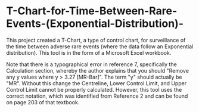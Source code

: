 # T-Chart-for-Time-Between-Rare-Events-(Exponential-Distribution)-
This project created a T-Chart, a type of control chart, for surveillance of the time between adverse rare events (where the data follow an Exponential distribution). This tool is in the form of a Microsoft Excel workbook.

Note that there is a typographical error in reference 7, specifically the Calculation section, whereby the author explains that you should "Remove any y values where y > 3.27 [MR-Bar]". The term "y" should actually be "MR". Without this change the Centreline, Lower Control Limit, and Upper Control Limit cannot be properly calculated. However, this tool uses the correct notation, which was identified from Reference 2 and can be found on page 203 of that textbook.  
